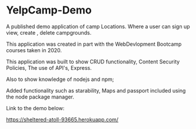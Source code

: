 # YelpCamp-Demo

A published demo application of camp Locations. Where a user can sign up view, create , delete campgrounds.

This application was created in part with the WebDevlopment Bootcamp courses taken in 2020. 

This application was built to show CRUD functionality, Content Security Policies, The use of API's, Express.

Also to show knowledge of nodejs and npm;

Added functionality such as starability, Maps and passport included using the node package manager.

Link to the demo below:

https://sheltered-atoll-93665.herokuapp.com/
